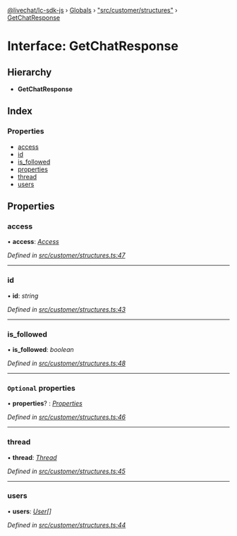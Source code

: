 [@livechat/lc-sdk-js](../README.md) › [Globals](../globals.md) › ["src/customer/structures"](../modules/_src_customer_structures_.md) › [GetChatResponse](_src_customer_structures_.getchatresponse.md)

# Interface: GetChatResponse

## Hierarchy

* **GetChatResponse**

## Index

### Properties

* [access](_src_customer_structures_.getchatresponse.md#access)
* [id](_src_customer_structures_.getchatresponse.md#id)
* [is_followed](_src_customer_structures_.getchatresponse.md#is_followed)
* [properties](_src_customer_structures_.getchatresponse.md#optional-properties)
* [thread](_src_customer_structures_.getchatresponse.md#thread)
* [users](_src_customer_structures_.getchatresponse.md#users)

## Properties

###  access

• **access**: *[Access](_src_objects_index_.access.md)*

*Defined in [src/customer/structures.ts:47](https://github.com/livechat/lc-sdk-js/blob/8143b05/src/customer/structures.ts#L47)*

___

###  id

• **id**: *string*

*Defined in [src/customer/structures.ts:43](https://github.com/livechat/lc-sdk-js/blob/8143b05/src/customer/structures.ts#L43)*

___

###  is_followed

• **is_followed**: *boolean*

*Defined in [src/customer/structures.ts:48](https://github.com/livechat/lc-sdk-js/blob/8143b05/src/customer/structures.ts#L48)*

___

### `Optional` properties

• **properties**? : *[Properties](_src_objects_index_.properties.md)*

*Defined in [src/customer/structures.ts:46](https://github.com/livechat/lc-sdk-js/blob/8143b05/src/customer/structures.ts#L46)*

___

###  thread

• **thread**: *[Thread](_src_objects_index_.thread.md)*

*Defined in [src/customer/structures.ts:45](https://github.com/livechat/lc-sdk-js/blob/8143b05/src/customer/structures.ts#L45)*

___

###  users

• **users**: *[User](../modules/_src_objects_index_.md#user)[]*

*Defined in [src/customer/structures.ts:44](https://github.com/livechat/lc-sdk-js/blob/8143b05/src/customer/structures.ts#L44)*
